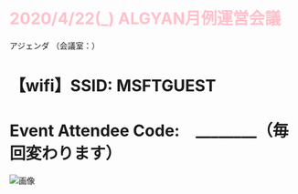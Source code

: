 # <font color=pink >2020/4/22(_) ALGYAN月例運営会議</font>
アジェンダ （会議室：）
# 【wifi】SSID: MSFTGUEST 
# Event Attendee Code:　________（毎回変わります）

![画像](https://techmode.co.jp/images/EventAttendeeCode.png)
<br>
<br><br><br>
